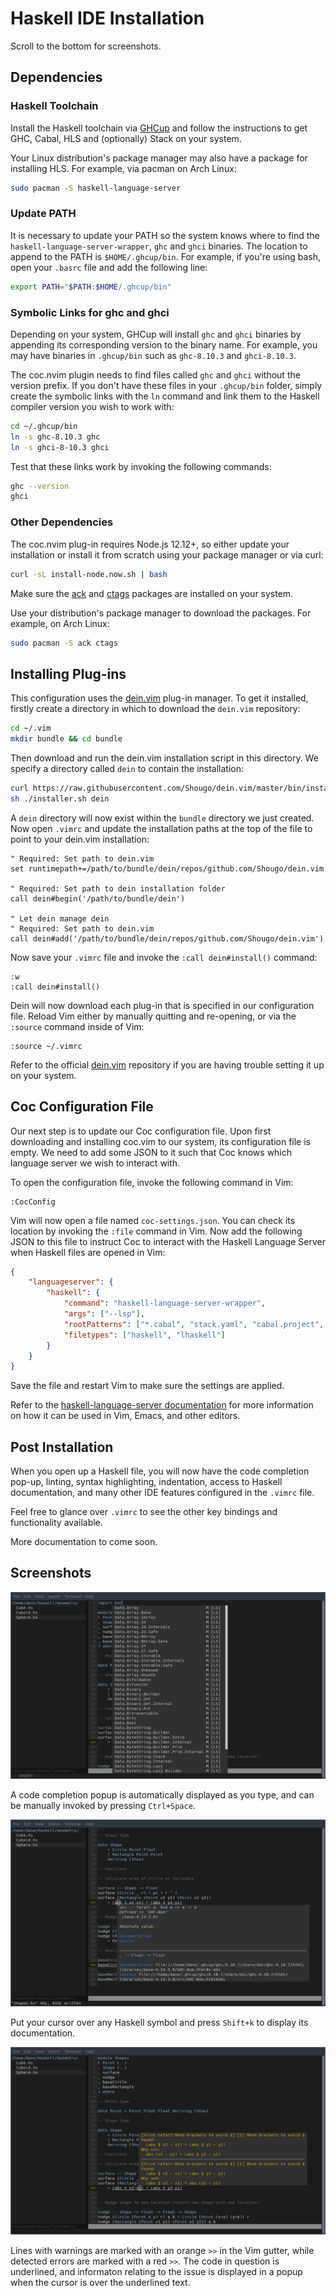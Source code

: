 # Haskell IDE Installation

Scroll to the bottom for screenshots.

## Dependencies

### Haskell Toolchain

Install the Haskell toolchain via [GHCup](https://www.haskell.org/ghcup/) and follow the instructions to get GHC, Cabal, HLS and (optionally) Stack on your system.

Your Linux distribution's package manager may also have a package for installing HLS. For example, via pacman on Arch Linux:

``` bash
sudo pacman -S haskell-language-server
```

### Update PATH

It is necessary to update your PATH so the system knows where to find the `haskell-language-server-wrapper`, `ghc` and `ghci` binaries. The location to append to the PATH is `$HOME/.ghcup/bin`. For example, if you're using bash, open your `.basrc` file and add the following line:

```bash
export PATH="$PATH:$HOME/.ghcup/bin"
```

### Symbolic Links for ghc and ghci

Depending on your system, GHCup will install `ghc` and `ghci` binaries by appending its corresponding version to the binary name. For example, you may have binaries in `.ghcup/bin` such as `ghc-8.10.3` and `ghci-8.10.3`.

The coc.nvim plugin needs to find files called `ghc` and `ghci` without the version prefix. If you don't have these files in your `.ghcup/bin` folder, simply create the symbolic links with the `ln` command and link them to the Haskell compiler version you wish to work with:

```bash
cd ~/.ghcup/bin
ln -s ghc-8.10.3 ghc
ln -s ghci-8-10.3 ghci
```

Test that these links work by invoking the following commands:

```bash
ghc --version
ghci
```

### Other Dependencies

The coc.nvim plug-in requires Node.js 12.12+, so either update your installation or install it from scratch using your package manager or via curl:

```bash
curl -sL install-node.now.sh | bash
```

Make sure the [ack](https://github.com/beyondgrep/ack3) and [ctags](https://github.com/universal-ctags/ctags) packages are installed on your system. 

Use your distribution's package manager to download the packages. For example, on Arch Linux: 

```bash
sudo pacman -S ack ctags
```

## Installing Plug-ins

This configuration uses the [dein.vim](https://github.com/Shougo/dein.vim) plug-in manager. To get it installed, firstly create a directory in which to download the `dein.vim` repository:

```bash
cd ~/.vim
mkdir bundle && cd bundle
```

Then download and run the dein.vim installation script in this directory. We specify a directory called `dein` to contain the installation:

```bash
curl https://raw.githubusercontent.com/Shougo/dein.vim/master/bin/installer.sh > installer.sh
sh ./installer.sh dein
```

A `dein` directory will now exist within the `bundle` directory we just created. Now open `.vimrc` and update the installation paths at the top of the file to point to your dein.vim installation:

```vim
" Required: Set path to dein.vim
set runtimepath+=/path/to/bundle/dein/repos/github.com/Shougo/dein.vim

" Required: Set path to dein installation folder
call dein#begin('/path/to/bundle/dein')

" Let dein manage dein
" Required: Set path to dein.vim
call dein#add('/path/to/bundle/dein/repos/github.com/Shougo/dein.vim')
```

Now save your `.vimrc` file and invoke the `:call dein#install()` command:

```vim
:w
:call dein#install()
```

Dein will now download each plug-in that is specified in our configuration file. Reload Vim either by manually quitting and re-opening, or via the `:source` command inside of Vim:

```vim
:source ~/.vimrc
```

Refer to the official [dein.vim](https://github.com/Shougo/dein.vim) repository if you are having trouble setting it up on your system.

## Coc Configuration File

Our next step is to update our Coc configuration file. Upon first downloading and installing coc.vim to our system, its configuration file is empty. We need to add some JSON to it such that Coc knows which language server we wish to interact with.

To open the configuration file, invoke the following command in Vim:

```vim
:CocConfig
```

Vim will now open a file named `coc-settings.json`. You can check its location by invoking the `:file` command in Vim. Now add the following JSON to this file to instruct Coc to interact with the Haskell Language Server when Haskell files are opened in Vim:

```json
{
    "languageserver": {
        "haskell": {
            "command": "haskell-language-server-wrapper",
            "args": ["--lsp"],
            "rootPatterns": ["*.cabal", "stack.yaml", "cabal.project", "package.yaml", "hie.yaml"],
            "filetypes": ["haskell", "lhaskell"]
        }
    }
}
```
Save the file and restart Vim to make sure the settings are applied.

Refer to the [haskell-language-server documentation](https://haskell-language-server.readthedocs.io/en/latest/configuration.html?highlight=emacs#vim-or-neovim) for more information on how it can be used in Vim, Emacs, and other editors.

## Post Installation

When you open up a Haskell file, you will now have the code completion pop-up, linting, syntax highlighting, indentation, access to Haskell documentation, and many other IDE features configured in the `.vimrc` file.

Feel free to glance over `.vimrc` to see the other key bindings and functionality available.

More documentation to come soon.

## Screenshots

![code completion popup](screenshots/code-completion-popup.png)

A code completion popup is automatically displayed as you type, and can be manually invoked by pressing `Ctrl+Space`. 

![documentation popup](screenshots/documentation-popup.png)

Put your cursor over any Haskell symbol and press `Shift+k` to display its documentation.

![linting](screenshots/linting-warnings.png)

Lines with warnings are marked with an orange `>>` in the Vim gutter, while detected errors are marked with a red `>>`. The code in question is underlined, and informaton relating to the issue is displayed in a popup when the cursor is over the underlined text.
